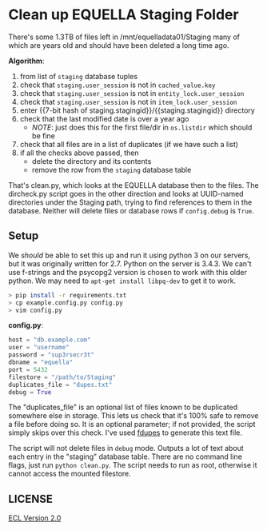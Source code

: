 # Clean up EQUELLA Staging Folder

There's some 1.3TB of files left in /mnt/equelladata01/Staging many of which are years old and should have been deleted a long time ago.

**Algorithm**:

1. from list of `staging` database tuples
1. check that `staging.user_session` is not in `cached_value.key`
1. check that `staging.user_session` is not in `entity_lock.user_session`
1. check that `staging.user_session` is not in `item_lock.user_session`
1. enter {{7-bit hash of staging.stagingid}}/{{staging.stagingid}} directory
1. check that the last modified date is over a year ago
    + _NOTE_: just does this for the first file/dir in `os.listdir` which should be fine
1. check that all files are in a list of duplicates (if we have such a list)
1. if all the checks above passed, then
    + delete the directory and its contents
    + remove the row from the `staging` database table

That's clean.py, which looks at the EQUELLA database then to the files. The dircheck.py script goes in the other direction and looks at UUID-named directories under the Staging path, trying to find references to them in the database. Neither will delete files or database rows if `config.debug` is `True`.

## Setup

We _should_ be able to set this up and run it using python 3 on our servers, but it was originally written for 2.7. Python on the server is 3.4.3. We can't use f-strings and the psycopg2 version is chosen to work with this older python. We may need to `apt-get install libpq-dev` to get it to work.

```sh
> pip install -r requirements.txt
> cp example.config.py config.py
> vim config.py
```

**config.py**:

```python
host = "db.example.com"
user = "username"
password = "sup3rsecr3t"
dbname = "equella"
port = 5432
filestore = "/path/to/Staging"
duplicates_file = "dupes.txt"
debug = True
```

The "duplicates_file" is an optional list of files known to be duplicated somewhere else in storage. This lets us check that it's 100% safe to remove a file before doing so. It is an optional parameter; if not provided, the script simply skips over this check. I've used [fdupes](https://github.com/adrianlopezroche/fdupes) to generate this text file.

The script will not delete files in `debug` mode. Outputs a lot of text about each entry in the "staging" database table. There are no command line flags, just run `python clean.py`. The script needs to run as root, otherwise it cannot access the mounted filestore.

## LICENSE

[ECL Version 2.0](https://opensource.org/licenses/ECL-2.0)
